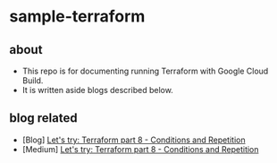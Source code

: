 # sample-terraform

## about

- This repo is for documenting running Terraform with Google Cloud Build.
- It is written aside blogs described below.

## blog related

- [Blog] [Let's try: Terraform part 8 - Conditions and Repetition](https://bluebirz.net/posts/try-terraform-part-8/)
- [Medium] [Let's try: Terraform part 8 - Conditions and Repetition](https://medium.com/@bluebirz/lets-try-terraform-part-8-conditions-and-repetition-513111f7a021)
